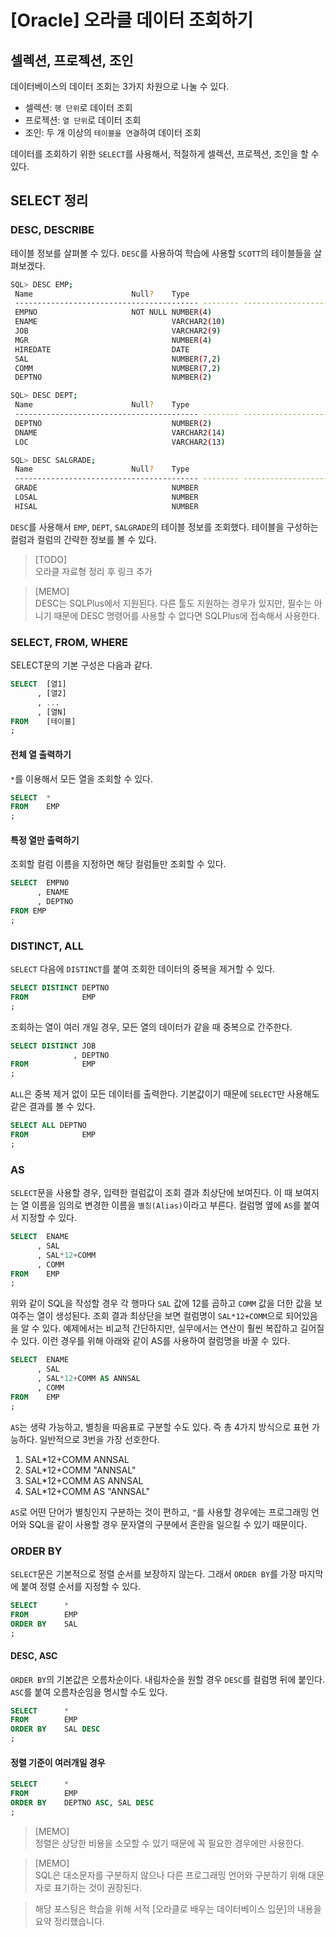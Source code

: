 # [Oracle] 오라클 데이터 조회하기


## 셀렉션, 프로젝션, 조인

데이터베이스의 데이터 조회는 3가지 차원으로 나눌 수 있다.
- 셀렉션: `행 단위`로 데이터 조회
- 프로젝션: `열 단위`로 데이터 조회
- 조인: 두 개 이상의 `테이블을 연결`하여 데이터 조회

데이터를 조회하기 위한 `SELECT`를 사용해서, 적절하게 셀렉션, 프로젝션, 조인을 할 수 있다.


## SELECT 정리

### DESC, DESCRIBE

테이블 정보를 살펴볼 수 있다. `DESC`를 사용하여 학습에 사용할 `SCOTT`의 테이블들을 살펴보겠다.

```bash
SQL> DESC EMP;
 Name					   Null?    Type
 ----------------------------------------- -------- ----------------------------
 EMPNO					   NOT NULL NUMBER(4)
 ENAME						        VARCHAR2(10)
 JOB				    		    VARCHAR2(9)
 MGR				    		    NUMBER(4)
 HIREDATE			    		    DATE
 SAL						        NUMBER(7,2)
 COMM						        NUMBER(7,2)
 DEPTNO 					        NUMBER(2)

SQL> DESC DEPT;    
 Name					   Null?    Type
 ----------------------------------------- -------- ----------------------------
 DEPTNO     					    NUMBER(2)
 DNAME		    				    VARCHAR2(14)
 LOC				    		    VARCHAR2(13)

SQL> DESC SALGRADE;
 Name					   Null?    Type
 ----------------------------------------- -------- ----------------------------
 GRADE  						    NUMBER
 LOSAL  						    NUMBER
 HISAL  						    NUMBER
```

`DESC`를 사용해서 `EMP`, `DEPT`, `SALGRADE`의 테이블 정보를 조회했다. 테이블을 구성하는 컬럼과 컬럼의 간략한 정보를 볼 수 있다.

> [TODO]  
> 오라클 자료형 정리 후 링크 추가

> [MEMO]  
> DESC는 SQLPlus에서 지원된다. 다른 툴도 지원하는 경우가 있지만, 필수는 아니기 때문에 DESC 명령어를 사용할 수 없다면 SQLPlus에 접속해서 사용한다.


### SELECT, FROM, WHERE

SELECT문의 기본 구성은 다음과 같다. 

```sql
SELECT  [열1]
      , [열2]
      , ...
      , [열N]
FROM    [테이블]
;
```

#### 전체 열 출력하기

`*`를 이용해서 모든 열을 조회할 수 있다. 

```sql
SELECT  *
FROM    EMP
;
```

#### 특정 열만 출력하기

조회할 컬럼 이름을 지정하면 해당 컬럼들만 조회할 수 있다.

```sql
SELECT  EMPNO
      , ENAME
      , DEPTNO
FROM EMP
;
```


### DISTINCT, ALL

`SELECT` 다음에 `DISTINCT`를 붙여 조회한 데이터의 중복을 제거할 수 있다.

```sql
SELECT DISTINCT DEPTNO
FROM            EMP
;
```

조회하는 열이 여러 개일 경우, 모든 열의 데이터가 같을 때 중복으로 간주한다.

```sql
SELECT DISTINCT JOB 
              , DEPTNO
FROM            EMP
;
```

`ALL`은 중복 제거 없이 모든 데이터를 출력한다. 기본값이기 때문에 `SELECT`만 사용해도 같은 결과를 볼 수 있다.

```sql
SELECT ALL DEPTNO
FROM            EMP
;
```


### AS

`SELECT`문을 사용할 경우, 입력한 컬럼값이 조회 결과 최상단에 보여진다. 이 때 보여지는 열 이름을 임의로 변경한 이름을 `별칭(Alias)`이라고 부른다. 컬럼명 옆에 `AS`를 붙여서 지정할 수 있다. 

```sql
SELECT  ENAME
      , SAL
      , SAL*12+COMM
      , COMM
FROM    EMP
;
```

위와 같이 SQL을 작성할 경우 각 행마다 `SAL` 값에 12를 곱하고 `COMM` 값을 더한 값을 보여주는 열이 생성된다. 조회 결과 최상단을 보면 컬럼명이 `SAL*12+COMM`으로 되어있음을 알 수 있다. 예제에서는 비교적 간단하지만, 실무에서는 연산이 훨씬 복잡하고 길어질 수 있다. 이런 경우를 위해 아래와 같이 AS를 사용하여 컬럼명을 바꿀 수 있다.

```sql
SELECT  ENAME
      , SAL
      , SAL*12+COMM AS ANNSAL
      , COMM
FROM    EMP
;
```

`AS`는 생략 가능하고, 별칭을 따옴표로 구분할 수도 있다. 즉 총 4가지 방식으로 표현 가능하다. 일반적으로 3번을 가장 선호한다.     
1. SAL\*12+COMM ANNSAL  
2. SAL\*12+COMM "ANNSAL"  
3. SAL\*12+COMM AS ANNSAL  
4. SAL\*12+COMM AS "ANNSAL"  

`AS`로 어떤 단어가 별칭인지 구분하는 것이 편하고, `"`를 사용할 경우에는 프로그래밍 언어와 SQL을 같이 사용할 경우 문자열의 구분에서 혼란을 일으킬 수 있기 때문이다.

### ORDER BY

`SELECT`문은 기본적으로 정렬 순서를 보장하지 않는다. 그래서 `ORDER BY`를 가장 마지막에 붙여 정렬 순서를 지정할 수 있다.

```sql
SELECT      *
FROM        EMP
ORDER BY    SAL
;
```

#### DESC, ASC

`ORDER BY`의 기본값은 오름차순이다. 내림차순을 원할 경우 `DESC`를 컬럼명 뒤에 붙인다. `ASC`를 붙여 오름차순임을 명시할 수도 있다. 

```sql
SELECT      *
FROM        EMP
ORDER BY    SAL DESC
;
```

#### 정렬 기준이 여러개일 경우

```sql
SELECT      *
FROM        EMP
ORDER BY    DEPTNO ASC, SAL DESC
;
```

> [MEMO]  
> 정렬은 상당한 비용을 소모할 수 있기 때문에 꼭 필요한 경우에만 사용한다.


> [MEMO]  
> SQL은 대소문자를 구분하지 않으나 다른 프로그래밍 언어와 구분하기 위해 대문자로 표기하는 것이 권장된다. 

> 해당 포스팅은 학습을 위해 서적 \[오라클로 배우는 데이터베이스 입문\]의 내용을 요약 정리했습니다.